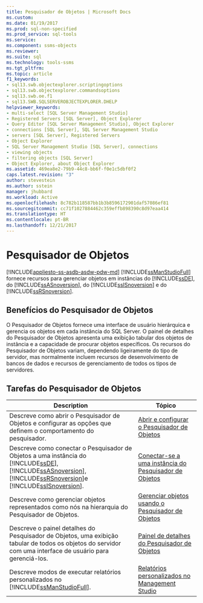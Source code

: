 ```yaml
---
title: Pesquisador de Objetos | Microsoft Docs
ms.custom: 
ms.date: 01/19/2017
ms.prod: sql-non-specified
ms.prod_service: sql-tools
ms.service: 
ms.component: ssms-objects
ms.reviewer: 
ms.suite: sql
ms.technology: tools-ssms
ms.tgt_pltfrm: 
ms.topic: article
f1_keywords:
- sql13.swb.objectexplorer.scriptingoptions
- sql13.swb.objectexplorer.commandsoptions
- sql13.swb.oe.f1
- sql13.SWB.SQLSERVEROBJECTEXPLORER.DHELP
helpviewer_keywords:
- multi-select [SQL Server Management Studio]
- Registered Servers [SQL Server], Object Explorer
- Query Editor [SQL Server Management Studio], Object Explorer
- connections [SQL Server], SQL Server Management Studio
- servers [SQL Server], Registered Servers
- Object Explorer
- SQL Server Management Studio [SQL Server], connections
- viewing objects
- filtering objects [SQL Server]
- Object Explorer, about Object Explorer
ms.assetid: 469ea8e2-79b9-44c8-bb6f-f0e1c5dbf0f2
caps.latest.revision: "3"
author: stevestein
ms.author: sstein
manager: jhubbard
ms.workload: Active
ms.openlocfilehash: 8c782b118587bb1b3b8596172901daf57086ef81
ms.sourcegitcommit: cc71f1027884462c359effb898390c8d97eaa414
ms.translationtype: HT
ms.contentlocale: pt-BR
ms.lasthandoff: 12/21/2017
---
```

# <a name="object-explorer"></a>Pesquisador de Objetos
[!INCLUDE[appliesto-ss-asdb-asdw-pdw-md](../../includes/appliesto-ss-asdb-asdw-pdw-md.md)]
[!INCLUDE[ssManStudioFull](../../includes/ssmanstudiofull_md.md)] fornece recursos para gerenciar objetos em instâncias do [!INCLUDE[ssDE](../../includes/ssde_md.md)], do [!INCLUDE[ssASnoversion](../../includes/ssasnoversion_md.md)], do [!INCLUDE[ssISnoversion](../../includes/ssisnoversion_md.md)] e do [!INCLUDE[ssRSnoversion](../../includes/ssrsnoversion_md.md)].  
  
## <a name="benefits-of-object-explorer"></a>Benefícios do Pesquisador de Objetos  
O Pesquisador de Objetos fornece uma interface de usuário hierárquica e gerencia os objetos em cada instância do SQL Server. O painel de detalhes do Pesquisador de Objetos apresenta uma exibição tabular dos objetos de instância e a capacidade de procurar objetos específicos. Os recursos do Pesquisador de Objetos variam, dependendo ligeiramente do tipo de servidor, mas normalmente incluem recursos de desenvolvimento de bancos de dados e recursos de gerenciamento de todos os tipos de servidores.  
  
## <a name="object-explorer-tasks"></a>Tarefas do Pesquisador de Objetos  
  
|Description|Tópico|  
|---------------|---------|  
|Descreve como abrir o Pesquisador de Objetos e configurar as opções que definem o comportamento do pesquisador.|[Abrir e configurar o Pesquisador de Objetos](../../ssms/object/open-and-configure-object-explorer.md)|  
|Descreve como conectar o Pesquisador de Objetos a uma instância do [!INCLUDE[ssDE](../../includes/ssde_md.md)], [!INCLUDE[ssASnoversion](../../includes/ssasnoversion_md.md)], [!INCLUDE[ssRSnoversion](../../includes/ssrsnoversion_md.md)]e [!INCLUDE[ssISnoversion](../../includes/ssisnoversion_md.md)].|[Conectar-se a uma instância do Pesquisador de Objetos](../../ssms/object/connect-to-an-instance-from-object-explorer.md)|  
|Descreve como gerenciar objetos representados como nós na hierarquia do Pesquisador de Objetos.|[Gerenciar objetos usando o Pesquisador de Objetos](../../ssms/object/manage-objects-by-using-object-explorer.md)|  
|Descreve o painel detalhes do Pesquisador de Objetos, uma exibição tabular de todos os objetos do servidor com uma interface de usuário para gerenciá-los.|[Painel de detalhes do Pesquisador de Objetos](../../ssms/object/object-explorer-details-pane.md)|  
|Descreve modos de executar relatórios personalizados no [!INCLUDE[ssManStudioFull](../../includes/ssmanstudiofull_md.md)].|[Relatórios personalizados no Management Studio](../../ssms/object/custom-reports-in-management-studio.md)|  
  
